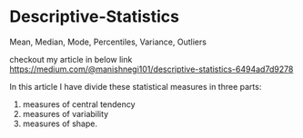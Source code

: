 # Descriptive-Statistics
Mean, Median, Mode, Percentiles, Variance, Outliers

checkout my article in below link https://medium.com/@manishnegi101/descriptive-statistics-6494ad7d9278

In this article I have divide these statistical measures in three parts:

 1. measures of central tendency
 2. measures of variability
 3. measures of shape.
